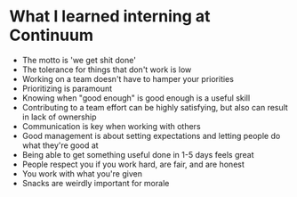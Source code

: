 # What I learned interning at Continuum


- The motto is 'we get shit done'
- The tolerance for things that don't work is low
- Working on a team doesn't have to hamper your priorities
- Prioritizing is paramount
- Knowing when "good enough" is good enough is a useful skill
- Contributing to a team effort can be highly satisfying, but also can result in lack of ownership
- Communication is key when working with others
- Good management is about setting expectations and letting people do what they're good at
- Being able to get something useful done in 1-5 days feels great
- People respect you if you work hard, are fair, and are honest
- You work with what you're given
- Snacks are weirdly important for morale